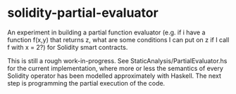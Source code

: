 # solidity-partial-evaluator
An experiment in building a partial function evaluator (e.g. if i have a function f(x,y) that returns z, what are some conditions I can put on z if I call f with x = 2?) for Solidity smart contracts.

This is still a rough work-in-progress. See StaticAnalysis/PartialEvaluator.hs for the current implementation, where more or less the semantics of every Solidity operator has been modelled approximately with Haskell. The next step is programming the partial execution of the code.
